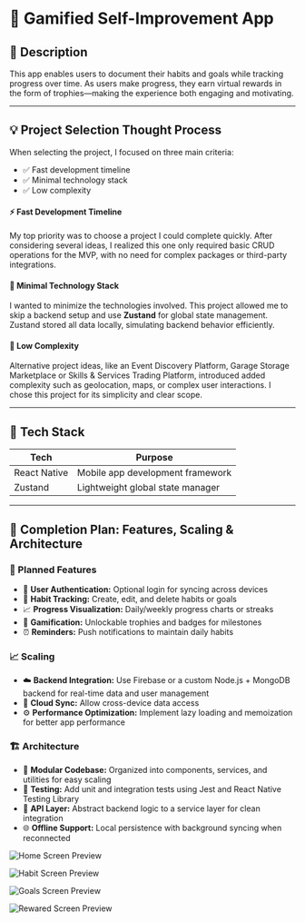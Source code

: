 # 🎯 Gamified Self-Improvement App

## 📘 Description

This app enables users to document their habits and goals while tracking progress over time. As users make progress, they earn virtual rewards in the form of trophies—making the experience both engaging and motivating.

---

## 💡 Project Selection Thought Process

When selecting the project, I focused on three main criteria:

- ✅ Fast development timeline
- ✅ Minimal technology stack
- ✅ Low complexity

#### ⚡ Fast Development Timeline

My top priority was to choose a project I could complete quickly. After considering several ideas, I realized this one only required basic CRUD operations for the MVP, with no need for complex packages or third-party integrations.

#### 🧰 Minimal Technology Stack

I wanted to minimize the technologies involved. This project allowed me to skip a backend setup and use **Zustand** for global state management. Zustand stored all data locally, simulating backend behavior efficiently.

#### 🧠 Low Complexity

Alternative project ideas, like an Event Discovery Platform, Garage Storage Marketplace or Skills & Services Trading Platform, introduced added complexity such as geolocation, maps, or complex user interactions. I chose this project for its simplicity and clear scope.

---

## 🧱 Tech Stack

| Tech         | Purpose                          |
| ------------ | -------------------------------- |
| React Native | Mobile app development framework |
| Zustand      | Lightweight global state manager |

---

## 🚀 Completion Plan: Features, Scaling & Architecture

### 🔧 Planned Features

- 🔐 **User Authentication:** Optional login for syncing across devices
- 📆 **Habit Tracking:** Create, edit, and delete habits or goals
- 📈 **Progress Visualization:** Daily/weekly progress charts or streaks
- 🏅 **Gamification:** Unlockable trophies and badges for milestones
- ⏰ **Reminders:** Push notifications to maintain daily habits

### 📈 Scaling

- ☁️ **Backend Integration:** Use Firebase or a custom Node.js + MongoDB backend for real-time data and user management
- 🔄 **Cloud Sync:** Allow cross-device data access
- ⚙️ **Performance Optimization:** Implement lazy loading and memoization for better app performance

### 🏗️ Architecture

- 🧩 **Modular Codebase:** Organized into components, services, and utilities for easy scaling
- 🧪 **Testing:** Add unit and integration tests using Jest and React Native Testing Library
- 📡 **API Layer:** Abstract backend logic to a service layer for clean integration
- 🌐 **Offline Support:** Local persistence with background syncing when reconnected

![Home Screen Preview](./src/assets/home.png)

![Habit Screen Preview](./src/assets/habit.png)

![Goals Screen Preview](./src/assets/goals.png)

![Rewared Screen Preview](./src/assets/reward.png)
